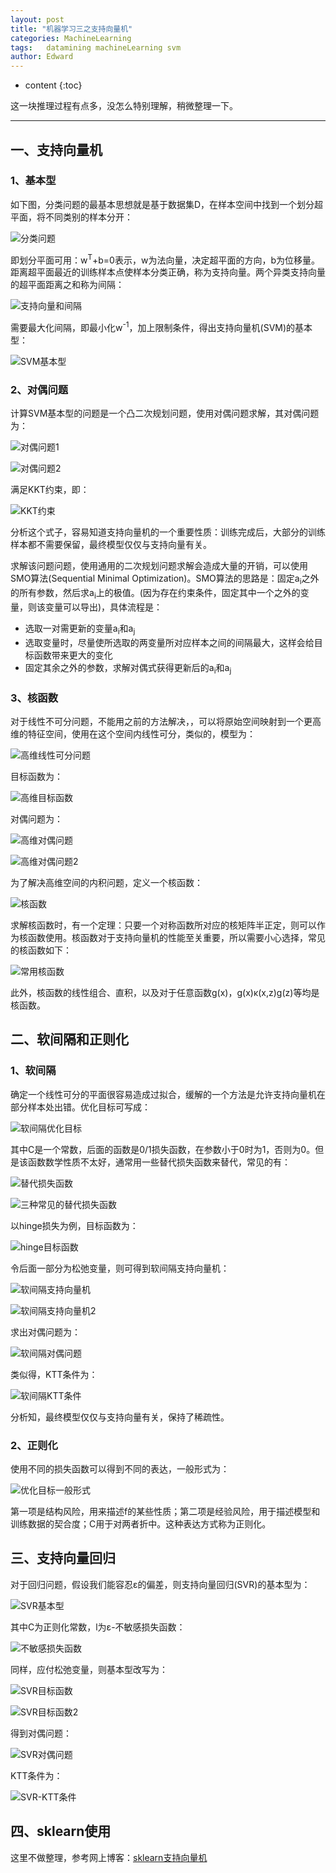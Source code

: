 ```yaml
---
layout: post
title: "机器学习三之支持向量机"
categories: MachineLearning
tags:   datamining machineLearning svm
author: Edward
---
```


* content
{:toc}

这一块推理过程有点多，没怎么特别理解，稍微整理一下。

--------------------

## 一、支持向量机

### 1、基本型

如下图，分类问题的最基本思想就是基于数据集D，在样本空间中找到一个划分超平面，将不同类别的样本分开：

![分类问题](https://raw.githubusercontent.com/isEdwardTang/Blog/gh-pages/images/svm-basic-problem.JPG)

即划分平面可用：w<sup>T</sup>+b=0表示，w为法向量，决定超平面的方向，b为位移量。距离超平面最近的训练样本点使样本分类正确，称为支持向量。两个异类支持向量的超平面距离之和称为间隔：

![支持向量和间隔](https://raw.githubusercontent.com/isEdwardTang/Blog/gh-pages/images/supportvector-margin.JPG)

需要最大化间隔，即最小化w<sup>-1</sup>，加上限制条件，得出支持向量机(SVM)的基本型：

![SVM基本型](https://raw.githubusercontent.com/isEdwardTang/Blog/gh-pages/images/svm-basic-model.JPG)
 
### 2、对偶问题

计算SVM基本型的问题是一个凸二次规划问题，使用对偶问题求解，其对偶问题为：

![对偶问题1](https://raw.githubusercontent.com/isEdwardTang/Blog/gh-pages/images/dual-problem-1.JPG)<br />

![对偶问题2](https://raw.githubusercontent.com/isEdwardTang/Blog/gh-pages/images/dual-problem-2.JPG)

满足KKT约束，即：

![KKT约束](https://raw.githubusercontent.com/isEdwardTang/Blog/gh-pages/images/KKT.JPG)

分析这个式子，容易知道支持向量机的一个重要性质：训练完成后，大部分的训练样本都不需要保留，最终模型仅仅与支持向量有关。

求解该问题问题，使用通用的二次规划问题求解会造成大量的开销，可以使用SMO算法(Sequential Minimal Optimization)。SMO算法的思路是：固定a<sub>i</sub>之外的所有参数，然后求a<sub>i</sub>上的极值。(因为存在约束条件，固定其中一个之外的变量，则该变量可以导出)，具体流程是：

- 选取一对需更新的变量a<sub>i</sub>和a<sub>j</sub>
- 选取变量时，尽量使所选取的两变量所对应样本之间的间隔最大，这样会给目标函数带来更大的变化
- 固定其余之外的参数，求解对偶式获得更新后的a<sub>i</sub>和a<sub>j</sub>

### 3、核函数

对于线性不可分问题，不能用之前的方法解决，，可以将原始空间映射到一个更高维的特征空间，使用在这个空间内线性可分，类似的，模型为：

![高维线性可分问题](https://raw.githubusercontent.com/isEdwardTang/Blog/gh-pages/images/kernel-model.JPG)

目标函数为：

![高维目标函数](https://raw.githubusercontent.com/isEdwardTang/Blog/gh-pages/images/kernel-target.JPG)

对偶问题为：

![高维对偶问题](https://raw.githubusercontent.com/isEdwardTang/Blog/gh-pages/images/kernel-dual-problem.JPG)<br />

![高维对偶问题2](https://raw.githubusercontent.com/isEdwardTang/Blog/gh-pages/images/kernel-dual-problem-2.JPG)

为了解决高维空间的内积问题，定义一个核函数：

![核函数](https://raw.githubusercontent.com/isEdwardTang/Blog/gh-pages/images/kernel-function.JPG)

求解核函数时，有一个定理：只要一个对称函数所对应的核矩阵半正定，则可以作为核函数使用。核函数对于支持向量机的性能至关重要，所以需要小心选择，常见的核函数如下：

![常用核函数](https://raw.githubusercontent.com/isEdwardTang/Blog/gh-pages/images/kernel-function-frequent.JPG)

此外，核函数的线性组合、直积，以及对于任意函数g(x)，g(x)&kappa;(x,z)g(z)等均是核函数。

## 二、软间隔和正则化

### 1、软间隔

确定一个线性可分的平面很容易造成过拟合，缓解的一个方法是允许支持向量机在部分样本处出错。优化目标可写成：

![软间隔优化目标](https://raw.githubusercontent.com/isEdwardTang/Blog/gh-pages/images/soft-margin-target.JPG)

其中C是一个常数，后面的函数是0/1损失函数，在参数小于0时为1，否则为0。但是该函数数学性质不太好，通常用一些替代损失函数来替代，常见的有：

![替代损失函数](https://raw.githubusercontent.com/isEdwardTang/Blog/gh-pages/images/surrogate-loss-function.JPG)<br />

![三种常见的替代损失函数](https://raw.githubusercontent.com/isEdwardTang/Blog/gh-pages/images/surrogate-loss-function-graph.JPG)

以hinge损失为例，目标函数为：

![hinge目标函数](https://raw.githubusercontent.com/isEdwardTang/Blog/gh-pages/images/hinge-target.JPG)

令后面一部分为松弛变量，则可得到软间隔支持向量机：

![软间隔支持向量机](https://raw.githubusercontent.com/isEdwardTang/Blog/gh-pages/images/soft-margin-svm.JPG)<br />

![软间隔支持向量机2](https://raw.githubusercontent.com/isEdwardTang/Blog/gh-pages/images/soft-margin-svm-2.JPG)

求出对偶问题为：

![软间隔对偶问题](https://raw.githubusercontent.com/isEdwardTang/Blog/gh-pages/images/soft-margin-dual-problem.JPG)

类似得，KTT条件为：

![软间隔KTT条件](https://raw.githubusercontent.com/isEdwardTang/Blog/gh-pages/images/soft-margin-ktt.JPG)

分析知，最终模型仅仅与支持向量有关，保持了稀疏性。

### 2、正则化

使用不同的损失函数可以得到不同的表达，一般形式为：

![优化目标一般形式](https://raw.githubusercontent.com/isEdwardTang/Blog/gh-pages/images/general-target.JPG)

第一项是结构风险，用来描述f的某些性质；第二项是经验风险，用于描述模型和训练数据的契合度；C用于对两者折中。这种表达方式称为正则化。

## 三、支持向量回归

对于回归问题，假设我们能容忍&epsilon;的偏差，则支持向量回归(SVR)的基本型为：

![SVR基本型](https://raw.githubusercontent.com/isEdwardTang/Blog/gh-pages/images/SVR-basic-model.JPG)

其中C为正则化常数，l为&epsilon;-不敏感损失函数：

![不敏感损失函数](https://raw.githubusercontent.com/isEdwardTang/Blog/gh-pages/images/SVR-intensitive-loss.JPG)

同样，应付松弛变量，则基本型改写为：

![SVR目标函数](https://raw.githubusercontent.com/isEdwardTang/Blog/gh-pages/images/SVR-target.JPG)<br />

![SVR目标函数2](https://raw.githubusercontent.com/isEdwardTang/Blog/gh-pages/images/SVR-target-2.JPG)

得到对偶问题：

![SVR对偶问题](https://raw.githubusercontent.com/isEdwardTang/Blog/gh-pages/images/SVR-dual-problem.JPG)

KTT条件为：

![SVR-KTT条件](https://raw.githubusercontent.com/isEdwardTang/Blog/gh-pages/images/SVR-KTT.JPG)

## 四、sklearn使用

这里不做整理，参考网上博客：[sklearn支持向量机](http://blog.sina.com.cn/s/blog_62970c250102xg0g.html)
